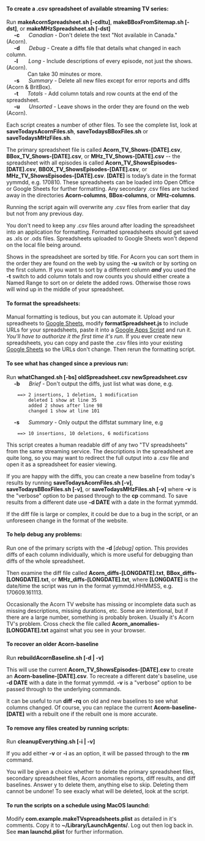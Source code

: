 #### To create a .csv spreadsheet of available streaming TV series:

Run **makeAcornSpreadsheet.sh [-cdltu]**, **makeBBoxFromSitemap.sh [-dst]**, or **makeMHzSpreadsheet.sh [-dst]**  
&nbsp;&nbsp;&nbsp;&nbsp; 
**-c**
&nbsp;&nbsp;&nbsp;&nbsp;
_Canadian_ - Don't delete the text "Not available in Canada." (Acorn).  
&nbsp;&nbsp;&nbsp;&nbsp;
**-d**
&nbsp;&nbsp;&nbsp;&nbsp;
_Debug_ - Create a diffs file that details what changed in each column.  
&nbsp;&nbsp;&nbsp;&nbsp;
**-l**
&nbsp;&nbsp;&nbsp;&nbsp;&nbsp;
_Long_ - Include descriptions of every episode, not just the shows. (Acorn).  
&nbsp;&nbsp;&nbsp;&nbsp;&nbsp;&nbsp;&nbsp;&nbsp;&nbsp;&nbsp;&nbsp;&nbsp;&nbsp;
Can take 30 minutes or more.  
&nbsp;&nbsp;&nbsp;&nbsp;
**-s**
&nbsp;&nbsp;&nbsp;&nbsp;
_Summary_ - Delete all new files except for error reports and diffs (Acorn & BritBox).  
&nbsp;&nbsp;&nbsp;&nbsp;
**-t**
&nbsp;&nbsp;&nbsp;&nbsp;
_Totals_ - Add column totals and row counts at the end of the spreadsheet.  
&nbsp;&nbsp;&nbsp;&nbsp;
**-u**
&nbsp;&nbsp;&nbsp;&nbsp;
_Unsorted_ - Leave shows in the order they are found on the web (Acorn).

Each script creates a number of other files. To see the complete list,
look at **saveTodaysAcornFiles.sh**, **saveTodaysBBoxFiles.sh** or
**saveTodaysMHzFiles.sh**.

The primary spreadsheet file is called **Acorn\_TV\_Shows-[DATE].csv**,
**BBox\_TV\_Shows-[DATE].csv**, or **MHz\_TV\_Shows-[DATE].csv** -- the
spreadsheet with all episodes is called
**Acorn\_TV\_ShowsEpisodes-[DATE].csv**,
**BBOX\_TV\_ShowsEpisodes-[DATE].csv**, or
**MHz\_TV\_ShowsEpisodes-[DATE].csv**. **[DATE]** is today’s date in the
format yymmdd, e.g. 170810.  These spreadsheets can be loaded into Open Office
or Google Sheets for further formatting. Any secondary .csv files are tucked
away in the directories **Acorn-columns**, **BBox-columns**, or
**MHz-columns**.

Running the script again will overwrite any .csv files from earlier
that day but not from any previous day.

You don't need to keep any .csv files around after loading the
spreadsheet into an application for formatting. Formatted spreadsheets
should get saved as .xls or .ods files. Spreadsheets uploaded to
Google Sheets won't depend on the local file being around.

Shows in the spreadsheet are sorted by title. For Acorn you can sort
them in the order they are found on the web by using the **-u** switch or by
sorting on the first column. If you want to sort by a different column
**_and_** you used the **-t** switch to add column totals and row counts you
should either create a Named Range to sort on or delete the added rows.
Otherwise those rows will wind up in the middle of your spreadsheet.

#### To format the spreadsheets:

Manual formatting is tedious, but you can automate it. Upload your
spreadheets to [Google Sheets](https://docs.google.com/spreadsheets/u/0/),
modify **formatSpreadsheet.js** to include URLs for your spreadsheets,
paste it into a [Google Apps Script](https://script.google.com) and
run it.  *You'll have to authorize it the first time it's run*. If
you ever create new spreadsheets, you can copy and paste the .csv
files into your existing [Google
Sheets](https://docs.google.com/spreadsheets/u/0/) so the URLs don't
change. Then rerun the formatting script.

#### To see what has changed since a previous run:

Run **whatChanged.sh [-bs] oldSpreadsheet.csv newSpreadsheet.csv**  
&nbsp;&nbsp;&nbsp;&nbsp;
**-b**
&nbsp;&nbsp;&nbsp;&nbsp;
_Brief_ - Don't output the diffs, just list what was done, e.g.
```
    ==> 2 insertions, 1 deletion, 1 modification
        deleted 1 show at line 35
        added 2 shows after line 98
        changed 1 show at line 101
```
&nbsp;&nbsp;&nbsp;&nbsp;
**-s**
&nbsp;&nbsp;&nbsp;&nbsp;
_Summary_ - Only output the diffstat summary line, e.g
```
    ==> 10 insertions, 10 deletions, 6 modifications
```

This script creates a human readable diff of any two "TV spreadsheets"
from the same streaming service. The descriptions in the spreadsheet
are quite long, so you may want to redirect the full output into a
.csv file and open it as a spreadsheet for easier viewing.

If you are happy with the diffs, you can create a new baseline from
today's results by running **saveTodaysAcornFiles.sh [-v]**,
**saveTodaysBBoxFiles.sh [-v]**,  or
**saveTodaysMHzFiles.sh [-v]** where **-v** is the "verbose" option
to be passed through to the **cp** command. To save results from a
different date use **-d DATE** with a date in the format yymmdd.

If the diff file is large or complex, it could be due to a bug in
the script, or an unforeseen change in the format of the website.

#### To help debug any problems:

Run one of the primary scripts with the **-d** [_debug]_ option. This
provides diffs of each column individually, which is more useful
for debugging than diffs of the whole spreadsheet.

Then examine the diff file called **Acorn_diffs-[LONGDATE].txt**,
**BBox_diffs-[LONGDATE].txt**,  or
**MHz_diffs-[LONGDATE].txt**, where **[LONGDATE]** is the date/time
the script was run in the format yymmdd.HHMMSS, e.g. 170609.161113.

Occasionally the Acorn TV website has missing or incomplete data
such as missing descriptions, missing durations, etc. Some are
intentional, but if there are a large number, something is probably
broken. Usually it's Acorn TV's problem. Cross check the file called 
**Acorn_anomalies-[LONGDATE].txt** against what you see in your browser.

#### To recover an older Acorn-baseline

Run **rebuildAcornBaseline.sh [-d | -v]**

This will use the current **Acorn\_TV\_ShowsEpisodes-[DATE].csv** to
create an **Acorn-baseline-[DATE].csv**. To recreate a different date's
baseline, use **-d DATE** with a date in the format yymmdd.  **-v** is
a "verbose" option to be passed through to the underlying commands.

It can be useful to run **diff -rq** on old and new baselines to see
what columns changed. Of course, you can replace the current 
**Acorn-baseline-[DATE]** with a rebuilt one if the rebuilt one
is more accurate.

#### To remove any files created by running scripts:

Run **cleanupEverything.sh [-i | -v]**

If you add either **-v** or **-i** as an option, it will be passed
through to the **rm** command.

You will be given a choice whether to delete the primary spreadsheet
files, secondary spreadsheet files, Acorn anomalies reports, diff
results, and diff baselines. Answer y to delete them, anything
else to skip. Deleting them cannot be undone! To see exacly what
will be deleted, look at the script.

#### To run the scripts on a schedule using MacOS launchd:

Modify **com.example.makeTVspreadsheets.plist** as detailed in it's
comments. Copy it to **~/Library/LaunchAgents/**. Log out then log
back in. See **man launchd.plist** for further information. 
